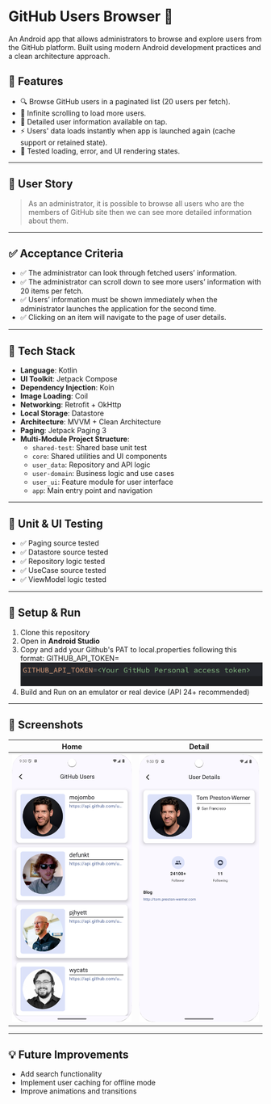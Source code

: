 # GitHub Users Browser 📱

An Android app that allows administrators to browse and explore users from the GitHub platform. Built using modern Android development practices and a clean architecture approach.

## 🚀 Features

- 🔍 Browse GitHub users in a paginated list (20 users per fetch).
- 📜 Infinite scrolling to load more users.
- 📄 Detailed user information available on tap.
- ⚡ Users' data loads instantly when app is launched again (cache support or retained state).
- 🧪 Tested loading, error, and UI rendering states.

---

## 📖 User Story

> As an administrator, it is possible to browse all users who are the members of GitHub site then we can see more detailed information about them.

---

## ✅ Acceptance Criteria

- ✅ The administrator can look through fetched users’ information.
- ✅ The administrator can scroll down to see more users’ information with 20 items per fetch.
- ✅ Users’ information must be shown immediately when the administrator launches the application for the second time.
- ✅ Clicking on an item will navigate to the page of user details.

---

## 🧩 Tech Stack

- **Language**: Kotlin
- **UI Toolkit**: Jetpack Compose
- **Dependency Injection**: Koin
- **Image Loading**: Coil
- **Networking**: Retrofit + OkHttp
- **Local Storage**: Datastore
- **Architecture**: MVVM + Clean Architecture
- **Paging**: Jetpack Paging 3
- **Multi-Module Project Structure**: 
  - `shared-test`: Shared base unit test
  - `core`: Shared utilities and UI components
  - `user_data`: Repository and API logic
  - `user-domain`: Business logic and use cases
  - `user_ui`: Feature module for user interface
  - `app`: Main entry point and navigation

---

## 🧪 Unit & UI Testing

- ✅ Paging source tested
- ✅ Datastore source tested
- ✅ Repository logic tested
- ✅ UseCase source tested
- ✅ ViewModel logic tested

---

## 🔧 Setup & Run

1. Clone this repository
2. Open in **Android Studio**
3. Copy and add your Github's PAT to local.properties following this format: GITHUB_API_TOKEN=<Your GitHub Personal Access Token> 
![Add Token Example](images/add_token.png)
4. Build and Run on an emulator or real device (API 24+ recommended)

---

## 📸 Screenshots

| Home | Detail |
|------|--------|
| ![GitHub Users](./images/home.png) | ![User Detail](./images/detail.png) |

---

## 💡 Future Improvements

- Add search functionality
- Implement user caching for offline mode
- Improve animations and transitions
